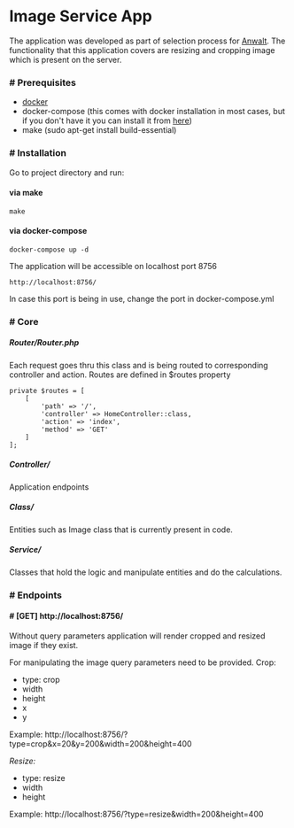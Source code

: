 
# Image Service App
The application was developed as part of selection process for [Anwalt](https://www.anwalt.de/). The functionality that this application covers are resizing and cropping image which is present on the server.
### # Prerequisites

 - [docker](https://www.docker.com/)
 - docker-compose (this comes with docker installation in most cases, but if you don't have it you can install it from [here](https://docs.docker.com/compose/install/))
 - make (sudo apt-get install build-essential)

### # Installation
Go to project directory and run:

#### via make
    make
#### via docker-compose

    docker-compose up -d
The application will be accessible on localhost port 8756

    http://localhost:8756/

 In case this port is being in use, change the port in docker-compose.yml
### # Core

##### Router/Router.php
Each request goes thru this class and is being routed to corresponding controller and action. Routes are defined in $routes property

    private $routes = [
        [
            'path' => '/',
            'controller' => HomeController::class,
            'action' => 'index',
            'method' => 'GET'
        ]
    ];
##### Controller/
Application endpoints 
##### Class/
Entities such as Image class that is currently present in code.
##### Service/
Classes that hold the logic and manipulate entities and do the calculations.

### # Endpoints
#### # [GET] http://localhost:8756/
Without query parameters application will render cropped and resized image if they exist.

For manipulating the image query parameters need to be provided.
Crop:
 - type: crop
 - width
 - height
 - x
 - y
 
Example: http://localhost:8756/?type=crop&x=20&y=200&width=200&height=400

*Resize:*
 - type: resize
 - width
 - height
 
Example: http://localhost:8756/?type=resize&width=200&height=400
